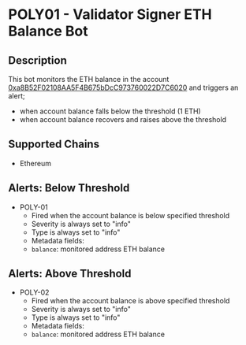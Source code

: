# POLY01 - Validator Signer ETH Balance Bot

## Description
This bot monitors the ETH balance in the account [0xa8B52F02108AA5F4B675bDcC973760022D7C6020](https://etherscan.io/address/0xa8B52F02108AA5F4B675bDcC973760022D7C6020) and triggers an alert;
- when account balance falls below the threshold (1 ETH)
- when account balance recovers and raises above the threshold

## Supported Chains
- Ethereum


## Alerts: Below Threshold
- POLY-01
  - Fired when the account balance is below  specified threshold
  - Severity is always set to "info" 
  - Type is always set to "info"
  - Metadata fields:
   - `balance`: monitored address ETH balance

## Alerts: Above Threshold
- POLY-02
  - Fired when the account balance is above  specified threshold
  - Severity is always set to "info" 
  - Type is always set to "info"
  - Metadata fields:
   - `balance`: monitored address ETH balance

